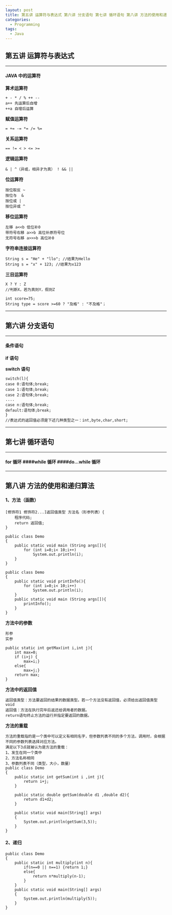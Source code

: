 ```yaml
---
layout: post
title: 第五讲 运算符与表达式 第六讲 分支语句 第七讲 循环语句 第八讲 方法的使用和递归算法
categories:
  - Programming
tags:
  - Java
---
```


## **第五讲 运算符与表达式**

---

#### **JAVA 中的运算符**

**算术运算符**

    + - * / % ++ --
    a++ 先运算后自增
    ++a 自增后运算

**赋值运算符**

    = += -= *= /= %=

**关系运算符**

    == != < > <= >=

**逻辑运算符**

    & | ^（异或，相异才为真） ! && ||

**位运算符**

    按位取反 ~
    按位与  &
    按位或 |
    按位异或 ^

**移位运算符**

    左移 a<<b 低位补0
    带符号右移 a>>b 高位补原符号位
    无符号右移 a>>>b 高位补0

**字符串连接运算符**

    String s = "He" + "llo"; //结果为Hello
    String s = "x" + 123; //结果为x123

**三目运算符**

    X ? Y : Z
    //判断X，若为真则Y，假则Z

    int score=75;
    String type = score >=60 ? "及格" : "不及格"；

---

## **第六讲 分支语句**

---

#### **条件语句**

**if 语句**

**switch 语句**

    switch(l){
    case 0:语句体;break;
    case 1:语句体;break;
    case 2:语句体;break;
    ....
    case n:语句体;break;
    default:语句体;break;
    }
    //表达式的返回值必须是下述几种类型之一：int,byte,char,short;

---

## **第七讲 循环语句**

---

#### **for 循环** ####**while 循环** ####**do...while 循环**

---

## **第八讲 方法的使用和递归算法**

#### **1、方法（函数）**

    [修饰符1 修饰符2...]返回值类型 方法名（形参列表）{
        程序代码;
        return 返回值;
    }

    public class Demo
    {
        public static void main (String args[]){
            for (int i=0;i< 10;i++)
                System.out.println(i);
        }
    }

    public class Demo
    {
        public static void printInfo(){
            for (int i=0;i< 10;i++)
                System.out.println(i);
        }
        public static void main (String args[]){
            printInfo();
        }
    }

**方法中的参数**

    形参
    实参

    public static int getMax(int i,int j){
        int max=0;
        if (i>j) {
            max=i;}
        else{
            max=j;}
        return max;
    }

**方法中的返回值**

    返回值类型：方法要返回的结果的数据类型。若一个方法没有返回值，必须给出返回值类型void
    返回值：方法在执行完毕后返还给调用者的数据。
    return语句终止方法的运行并指定要返回的数据。

**方法的重载**

    方法的重载指的是一个类中可以定义有相同名字，但参数列表不同的多个方法，调用时，会根据不同的参数列表选择对应方法。
    满足以下3点就被认为是方法的重载：
    1、发生在同一个类中
    2、方法名称相同
    3、参数列表不同（类型，大小，数量）
    public class Demo
    {
        public static int getSum(int i ,int j){
            return i+j;
        }

        public static double getSum(double d1 ,double d2){
            return d1+d2;
        }

        public static void main(String[] args)
        {
            System.out.println(getSum(3,5));
        }
    }

#### **2、递归**

    public class Demo
    {
        public static int multiply(int n){
            if(n==0 || n==1) {return 1;}
            else{
                return n*multiply(n-1);
            }
        }
        public static void main(String[] args)
        {
            System.out.println(multiply(5));
        }
    }
